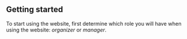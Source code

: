 ## Getting started
To start using the website, first determine which role you will have when using
the website: *organizer* or *manager*. 
